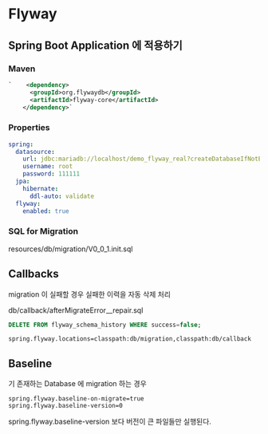 Flyway
======================


## Spring Boot Application 에 적용하기

### Maven
```xml
`    <dependency>
      <groupId>org.flywaydb</groupId>
      <artifactId>flyway-core</artifactId>
    </dependency>`
```

### Properties
```yaml
spring:
  datasource:
    url: jdbc:mariadb://localhost/demo_flyway_real?createDatabaseIfNotExist=true
    username: root
    password: 111111
  jpa:
    hibernate:
      ddl-auto: validate
  flyway:
    enabled: true
```

### SQL for Migration
resources/db/migration/V0_0_1.init.sql


## Callbacks
migration 이 실패할 경우 실패한 이력을 자동 삭제 처리

db/callback/afterMigrateError__repair.sql
```sql
DELETE FROM flyway_schema_history WHERE success=false;
```

```properties
spring.flyway.locations=classpath:db/migration,classpath:db/callback
```

## Baseline
기 존재하는 Database 에 migration 하는 경우
```properties
spring.flyway.baseline-on-migrate=true
spring.flyway.baseline-version=0
```
spring.flyway.baseline-version 보다 버전이 큰 파일들만 실행된다.








